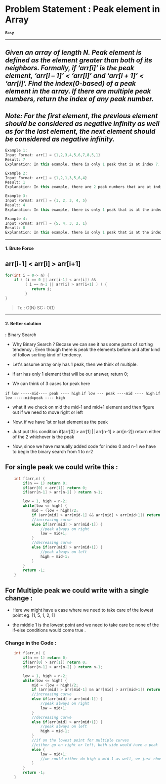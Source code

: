 # Problem Statement : Peak element in Array

**`Easy`**

---

## _Given an array of length N. Peak element is defined as the element greater than both of its neighbors. Formally, if ‘arr[i]’ is the peak element, ‘arr[i – 1]’ < ‘arr[i]’ and ‘arr[i + 1]’ < ‘arr[i]’. Find the index(0-based) of a peak element in the array. If there are multiple peak numbers, return the index of any peak number._

## _Note: For the first element, the previous element should be considered as negative infinity as well as for the last element, the next element should be considered as negative infinity._

```cpp
Example 1:
Input Format: arr[] = {1,2,3,4,5,6,7,8,5,1}
Result: 7
Explanation: In this example, there is only 1 peak that is at index 7.
```

```cpp
Example 2:
Input Format: arr[] = {1,2,1,3,5,6,4}
Result: 1
Explanation: In this example, there are 2 peak numbers that are at indices 1 and 5. We can consider any of them.
```

```cpp
Example 3:
Input Format: arr[] = {1, 2, 3, 4, 5}
Result: 4
Explanation: In this example, there is only 1 peak that is at the index 4.
```

```cpp
Example 4:
Input Format: arr[] = {5, 4, 3, 2, 1}
Result: 0
Explanation: In this example, there is only 1 peak that is at the index 0.
```

---

#### 1. Brute Force

## arr[i-1] < arr[i] > arr[i+1]

```cpp
for(int i = 0-> n) {
    if ( (i == 0 || arr[i-1] < arr[i]) &&
         ( i == n-1 || arr[i] > arr[i+1] ) ) {
            return i;
         }
}
```

> Tc : O(N)
> SC : O(1)

---

#### 2. Better solution

: Binary Search

- Why Binary Search ? Becase we can see it has some parts of sorting tendency . Even though there is peak the elements before and after kind of follow sorting kind of tendency.

- Let's assume array only has 1 peak, then we think of multiple.
- if arr has only 1 element that will be our answer, return 0;
- We can think of 3 cases for peak here

`if low -----mid---- peak ---- high`
`if low --- peak ----mid ---- high`
`if low -----mid=peak ---- high`

- what if we check on mid the mid-1 and mid+1 element and then figure out if we need to move right or left

- Now, if we have 1st or last element as the peak
- Just put this condition if(arr[0] > arr[1] || arr[n-1] > arr[n-2]) return either of the 2 whichever is the peak

- Now, since we have manually added code for index 0 and n-1 we have to begin the binary search from 1 to n-2

## For single peak we could write this :

```cpp
    int f(arr,n) {
        if(n == 1) return 0;
        if(arr[0] > arr[1]) return 0;
        if(arr[n-1] > arr[n-2] ) return n-1;

        low = 1, high = n-2;
        while(low <= high) {
            mid = (low + high)/2;
            if (arr[mid] > arr[mid-1] && arr[mid] > arr[mid+1]) return mid;
            //increasing curve
            else if(arr[mid] > arr[mid-1]) {
                //peak always on right
                low = mid+1;
            }
            //decreasing curve
            else if(arr[mid] > arr[mid+1]) {
                //peak always on left
                high = mid-1;
            }
        }
        return -1;
    }
```

## For Multiple peak we could write with a single change :

- Here we might have a case where we need to take care of the lowest point
  eg. [1, 5, 1, 2, 1]

- the middle 1 is the lowest point and we need to take care bc none of the if-else conditions would come true .

### Change in the Code :

```cpp
    int f(arr,n) {
        if(n == 1) return 0;
        if(arr[0] > arr[1]) return 0;
        if(arr[n-1] > arr[n-2] ) return n-1;

        low = 1, high = n-2;
        while(low <= high) {
            mid = (low + high)/2;
            if (arr[mid] > arr[mid-1] && arr[mid] > arr[mid+1]) return mid;
            //increasing curve
            else if(arr[mid] > arr[mid-1]) {
                //peak always on right
                low = mid+1;
            }
            //decreasing curve
            else if(arr[mid] > arr[mid+1]) {
                //peak always on left
                high = mid-1;
            }
            //if on the lowest point for multiple curves
            //either go on right or left, both side would have a peak
            else {
                low = mid+1;
                //we could either do high = mid-1 as well, we just chose low = mid+1
            }
        }
        return -1;
    }
```

